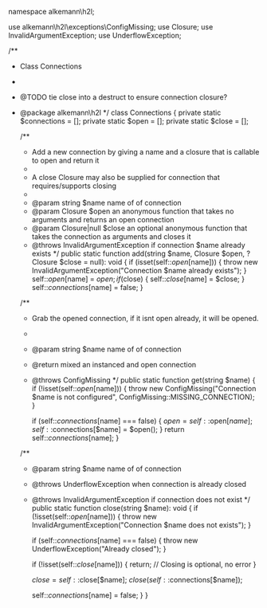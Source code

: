 
namespace alkemann\h2l;

use alkemann\h2l\exceptions\ConfigMissing;
use Closure;
use InvalidArgumentException;
use UnderflowException;

/**
 * Class Connections
 *
 * @TODO tie close into a destruct to ensure connection closure?
 * @package alkemann\h2l
 */
class Connections
{
    private static $connections = [];
    private static $open = [];
    private static $close = [];

    /**
     * Add a new connection by giving a name and a closure that is callable to open and return it
     *
     * A close Closure may also be supplied for connection that requires/supports closing
     *
     * @param string $name name of of connection
     * @param Closure $open an anonymous function that takes no arguments and returns an open connection
     * @param Closure|null $close an optional anonymous function that takes the connection as arguments and closes it
     * @throws InvalidArgumentException if connection $name already exists
     */
    public static function add(string $name, Closure $open, ?Closure $close = null): void
    {
        if (isset(self::$open[$name])) {
            throw new InvalidArgumentException("Connection $name already exists");
        }
        self::$open[$name] = $open;
        if ($close) {
            self::$close[$name] = $close;
        }
        self::$connections[$name] = false;
    }

    /**
     * Grab the opened connection, if it isnt open already, it will be opened.
     *
     * @param string $name name of of connection
     * @return mixed an instanced and open connection
     * @throws ConfigMissing
     */
    public static function get(string $name)
    {
        if (!isset(self::$open[$name])) {
            throw new ConfigMissing("Connection $name is not configured", ConfigMissing::MISSING_CONNECTION);
        }

        if (self::$connections[$name] === false) {
            $open = self::$open[$name];
            self::$connections[$name] = $open();
        }
        return self::$connections[$name];
    }

    /**
     * @param string $name name of of connection
     * @throws UnderflowException when connection is already closed
     * @throws InvalidArgumentException if connection does not exist
     */
    public static function close(string $name): void
    {
        if (!isset(self::$open[$name])) {
            throw new InvalidArgumentException("Connection $name does not exists");
        }

        if (self::$connections[$name] === false) {
            throw new UnderflowException("Already closed");
        }

        if (!isset(self::$close[$name])) {
            return; // Closing is optional, no error
        }

        $close = self::$close[$name];
        $close(self::$connections[$name]);

        self::$connections[$name] = false;
    }
}
